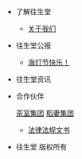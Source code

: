 * 了解往生堂

	* [关于我们](README.md)
	
* 往生堂公报
	
	* [海灯节快乐！](22hd.md)
	
* 往生堂资讯


* 合作伙伴
	
	[茶室集团](https://teahousegroup.github.io/home)
	[稻妻集团](https://inzmg.github.io/)

	* [法律法规文书](lwbks.md)

* 往生堂 版权所有